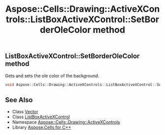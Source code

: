 ﻿---
title: Aspose::Cells::Drawing::ActiveXControls::ListBoxActiveXControl::SetBorderOleColor method
linktitle: SetBorderOleColor
second_title: Aspose.Cells for C++ API Reference
description: 'Aspose::Cells::Drawing::ActiveXControls::ListBoxActiveXControl::SetBorderOleColor method. Gets and sets the ole color of the background in C++.'
type: docs
weight: 2800
url: /cpp/aspose.cells.drawing.activexcontrols/listboxactivexcontrol/setborderolecolor/
---
## ListBoxActiveXControl::SetBorderOleColor method


Gets and sets the ole color of the background.

```cpp
void Aspose::Cells::Drawing::ActiveXControls::ListBoxActiveXControl::SetBorderOleColor(int32_t value)
```

## See Also

* Class [Vector](../../../aspose.cells/vector/)
* Class [ListBoxActiveXControl](../)
* Namespace [Aspose::Cells::Drawing::ActiveXControls](../../)
* Library [Aspose.Cells for C++](../../../)
